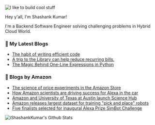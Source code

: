 ![I like to build cool stuff](https://res.cloudinary.com/dt8g3rhcy/image/upload/v1595929574/i_like_to_build_cool_shit._1_nzbwjh.png)

Hey y'all, I'm Shashank Kumar! 

I'm a Backend Software Engineer solving challenging problems in Hybrid Cloud World.

### 📕 My Latest Blogs
<!-- BLOG-POST-LIST:START -->
- [The habit of writing efficient code](https://medium.com/@ishashankkumar/the-habit-of-writing-efficient-code-153b05f04269?source=rss-d24dda280d5f------2)
- [A trip to the Library can help reduce recurring bills.](https://medium.com/swlh/a-trip-to-the-library-can-help-reduce-recurring-bills-23bca495cdf5?source=rss-d24dda280d5f------2)
- [The Magic Behind One-Line Expressions in Python](https://medium.com/swlh/the-magic-behind-one-line-expressions-in-python-816c10180c5c?source=rss-d24dda280d5f------2)
<!-- BLOG-POST-LIST:END -->

### 📕 Blogs by Amazon
<!-- AMAZON-BLOG-POST-LIST:START -->
- [The science of price experiments in the Amazon Store](https://www.amazon.science/blog/the-science-of-price-experiments-in-the-amazon-store)
- [How Amazon scientists are driving success for Alexa in the car](https://www.amazon.science/news-and-features/the-science-behind-alexa-in-vehicles)
- [Amazon and University of Texas at Austin launch Science Hub](https://www.amazon.science/news-and-features/amazon-and-university-of-texas-at-austin-launch-science-hub)
- [Amazon releases largest dataset for training &quot;pick and place&quot; robots](https://www.amazon.science/blog/amazon-releases-largest-dataset-for-training-pick-and-place-robots)
- [Five finalists selected for inaugural Alexa Prize SimBot Challenge](https://www.amazon.science/alexa-prize/simbot-challenge/one)
<!-- AMAZON-BLOG-POST-LIST:END -->



<img align="center" alt="iShashankKumar's Github Stats" src="https://github-readme-stats.vercel.app/api?username=ishashankkumar&show_icons=true&hide_border=true" />
